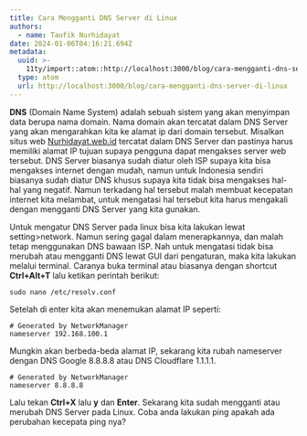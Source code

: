 ```yaml
---
title: Cara Mengganti DNS Server di Linux
authors:
  - name: Taufik Nurhidayat
date: 2024-01-06T04:16:21.694Z
metadata:
  uuid: >-
    11ty/import::atom::http://localhost:3000/blog/cara-mengganti-dns-server-di-linux
  type: atom
  url: http://localhost:3000/blog/cara-mengganti-dns-server-di-linux
---
```

**DNS** (Domain Name System) adalah sebuah sistem yang akan menyimpan data berupa nama domain. Nama domain akan tercatat dalam DNS Server yang akan mengarahkan kita ke alamat ip dari domain tersebut. Misalkan situs web [Nurhidayat.web.id](http://Nurhidayat.web.id) tercatat dalam DNS Server dan pastinya harus memiliki alamat IP tujuan supaya pengguna dapat mengakses server web tersebut. DNS Server biasanya sudah diatur oleh ISP supaya kita bisa mengakses internet dengan mudah, namun untuk Indonesia sendiri biasanya sudah diatur DNS khusus supaya kita tidak bisa mengakses hal-hal yang negatif. Namun terkadang hal tersebut malah membuat kecepatan internet kita melambat, untuk mengatasi hal tersebut kita harus mengakali dengan mengganti DNS Server yang kita gunakan.

Untuk mengatur DNS Server pada linux bisa kita lakukan lewat setting>network. Namun sering gagal dalam menerapkannya, dan malah tetap menggunakan DNS bawaan ISP. Nah untuk mengatasi tidak bisa merubah atau mengganti DNS lewat GUI dari pengaturan, maka kita lakukan melalui terminal. Caranya buka terminal atau biasanya dengan shortcut **Ctrl+Alt+T** lalu ketikan perintah berikut:

```
sudo nano /etc/resolv.conf
```

  
Setelah di enter kita akan menemukan alamat IP seperti:

```
# Generated by NetworkManager
nameserver 192.168.100.1
```

  
Mungkin akan berbeda-beda alamat IP, sekarang kita rubah nameserver dengan DNS Google 8.8.8.8 atau DNS Cloudflare 1.1.1.1.

```
# Generated by NetworkManager
nameserver 8.8.8.8
```

  
Lalu tekan **Ctrl+X** lalu **y** dan **Enter**. Sekarang kita sudah mengganti atau merubah DNS Server pada Linux. Coba anda lakukan ping apakah ada perubahan kecepata ping nya?